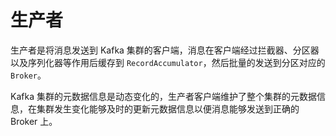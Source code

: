 # 生产者

生产者是将消息发送到 Kafka 集群的客户端，消息在客户端经过拦截器、分区器以及序列化器等作用后缓存到 `RecordAccumulator`，然后批量的发送到分区对应的 `Broker`。

Kafka 集群的元数据信息是动态变化的，生产者客户端维护了整个集群的元数据信息，在集群发生变化能够及时的更新元数据信息以便消息能够发送到正确的 Broker 上。

